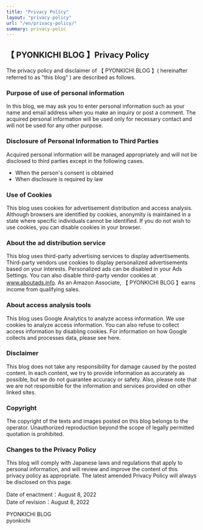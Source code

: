 ```yaml
---
title: "Privacy Policy"
layout: "privacy-policy"
url: "/en/privacy-policy/"
summary: privacy-polic 
---
```


## 【 PYONKICHI BLOG 】Privacy Policy
The privacy policy and disclaimer of 【 PYONKICHI BLOG 】( hereinafter referred to as "this blog" ) are described as follows.

### Purpose of use of personal information
In this blog, we may ask you to enter personal information such as your name and email address when you make an inquiry or post a comment.
The acquired personal information will be used only for necessary contact and will not be used for any other purpose.

### Disclosure of Personal Information to Third Parties
Acquired personal information will be managed appropriately and will not be disclosed to third parties except in the following cases.
- When the person's consent is obtained
- When disclosure is required by law

### Use of Cookies
This blog uses cookies for advertisement distribution and access analysis.
Although browsers are identified by cookies, anonymity is maintained in a state where specific individuals cannot be identified.
If you do not wish to use cookies, you can disable cookies in your browser.

### About the ad distribution service
This blog uses third-party advertising services to display advertisements.
Third-party vendors use cookies to display personalized advertisements based on your interests.
Personalized ads can be disabled in your Ads Settings. You can also disable third-party vendor cookies at www.aboutads.info.
As an Amazon Associate, 【 PYONKICHI BLOG 】earns income from qualifying sales.

### About access analysis tools
This blog uses Google Analytics to analyze access information.
We use cookies to analyze access information. You can also refuse to collect access information by disabling cookies.
For information on how Google collects and processes data, please see here.

### Disclaimer
This blog does not take any responsibility for damage caused by the posted content.
In each content, we try to provide information as accurately as possible, but we do not guarantee accuracy or safety.
Also, please note that we are not responsible for the information and services provided on other linked sites.

### Copyright
The copyright of the texts and images posted on this blog belongs to the operator.
Unauthorized reproduction beyond the scope of legally permitted quotation is prohibited.

### Changes to the Privacy Policy
This blog will comply with Japanese laws and regulations that apply to personal information, and will review and improve the content of this privacy policy as appropriate.
The latest amended Privacy Policy will always be disclosed on this page.

Date of enactment：August 8, 2022</br>
Date of revision：August 8, 2022

PYONKICHI BLOG</br>
pyonkichi
